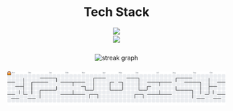 <div align="center">
    <h1>Tech Stack</h1>
</div>
<p align="center">
   <img src="https://skillicons.dev/icons?i=git,java,docker,spring,rabbitmq,go,dotnet,express,nestjs,cs&theme=light" />
   <br/>
   <img src="https://skillicons.dev/icons?i=ubuntu,js,ts,react,postgres,mysql,mongodb,gradle,maven,hibernate&theme=light" />
</p>


###

###

<div align="center">
  <img src="https://streak-stats.demolab.com?user=gamee1910&locale=en&mode=daily&theme=dracula&hide_border=false&border_radius=5&order=3" height="150" alt="streak graph"  />
</div>

###

<picture>
  <source media="(prefers-color-scheme: dark)" srcset="https://raw.githubusercontent.com/gamee1910/gamee1910/output/pacman-contribution-graph-dark.svg">
  <source media="(prefers-color-scheme: light)" srcset="https://raw.githubusercontent.com/gamee1910/gamee1910/output/pacman-contribution-graph.svg">
  <img alt="pacman contribution graph" src="https://raw.githubusercontent.com/gamee1910/gamee1910/output/pacman-contribution-graph.svg">
</picture>

###
